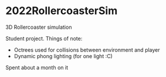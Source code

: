 # 2022RollercoasterSim
3D Rollercoaster simulation

Student project. Things of note:

- Octrees used for collisions between environment and player
- Dynamic phong lighting (for one light :C)

Spent about a month on it